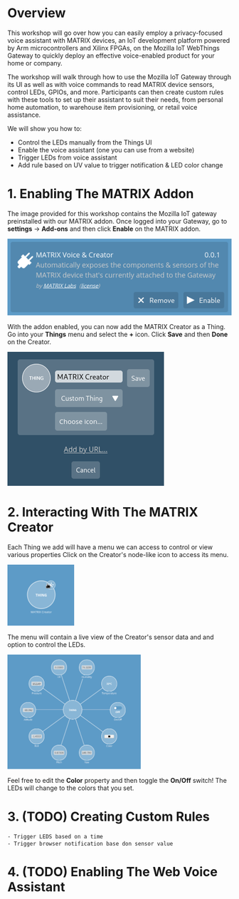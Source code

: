 # Overview

This workshop will go over how you can easily employ a privacy-focused voice assistant with MATRIX devices, an IoT development platform powered by Arm microcontrollers and Xilinx FPGAs, on the Mozilla IoT WebThings Gateway to quickly deploy an effective voice-enabled product for your home or company.

The workshop will walk through how to use the Mozilla IoT Gateway through its UI as well as with voice commands to read MATRIX device sensors, control LEDs, GPIOs, and more. Participants can then create custom rules with these tools to set up their assistant to suit their needs, from personal home automation, to warehouse item provisioning, or retail voice assistance.

We will show you how to:

- Control the LEDs manually from the Things UI
- Enable the voice assistant (one you can use from a website)
- Trigger LEDs from voice assistant
- Add rule based on UV value to trigger notification & LED color change

# 1. Enabling The MATRIX Addon

The image provided for this workshop contains the Mozilla IoT gateway preinstalled with our MATRIX addon. Once logged into your Gateway, go to **settings** -> **Add-ons** and then click **Enable** on the MATRIX addon.

![](./images/matrix_addon.png)

With the addon enabled, you can now add the MATRIX Creator as a Thing. Go into your **Things** menu and select the **+** icon. Click **Save** and then **Done** on the Creator.

![](./images/add_thing.png)

# 2. Interacting With The MATRIX Creator

Each Thing we add will have a menu we can access to control or view various properties Click on the Creator's node-like icon to access its menu.

<img src="./images/thing_icon.png" width=150 />

The menu will contain a live view of the Creator's sensor data and and option to control the LEDs.

<img src="./images/thing_menu.png" width=300 />

Feel free to edit the **Color** property and then toggle the **On/Off** switch! The LEDs will change to the colors that you set.

# 3. (TODO) Creating Custom Rules

    - Trigger LEDS based on a time
    - Trigger browser notification base don sensor value

# 4. (TODO) Enabling The Web Voice Assistant
